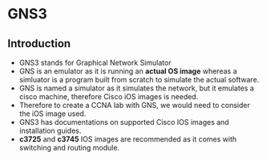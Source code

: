 # GNS3
## Introduction
* GNS3 stands for Graphical Network Simulator
* GNS is an emulator as it is running an **actual OS image** whereas a simluator is a program built from scratch to simulate the actual software.
* GNS is named a simulator as it simulates the network, but it emulates a cisco machine, therefore Cisco iOS images is needed.
* Therefore to create a CCNA lab with GNS, we would need to consider the iOS image used.
* GNS3 has documentations on supported Cisco IOS images and installation guides.
* **c3725** and **c3745** IOS images are recommended as it comes with switching and routing module.



